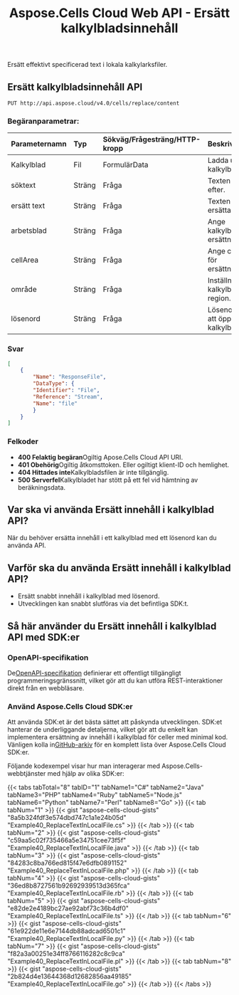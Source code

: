﻿---
title: Aspose.Cells Cloud Web API - Ersätt kalkylbladsinnehåll
second_title: Documen
ArticleTitle: Replace Spreadsheet Conten
linktitle: Ersätt kalkylbladsinnehåll
type: docs
url: /sv/replace-spreadsheet-content/
keywords: Excel API, Spreadsheet manipulation, Replace text, Office Cloud integration, REST AP
description: Ersätt effektivt text i lokala kalkylbladsfiler med hjälp av Aspose.Cells API
weight: 100
kwords: Excel, Office Moln, REST API, Kalkylblad, PDF, CSV, JSON, Markdown, Ersätt text i Excel, Matcha tomma celler i Excel-arbetsbladet
---
Ersätt effektivt specificerad text i lokala kalkylarksfiler.

## **Ersätt kalkylbladsinnehåll API**

```
PUT http://api.aspose.cloud/v4.0/cells/replace/content
```

### **Begäranparametrar:**

| Parameternamn| Typ| Sökväg/Frågesträng/HTTP-kropp| Beskrivning|
|:- |:- |:- |:- |
| Kalkylblad| Fil| FormulärData| Ladda upp kalkylbladsfilen.|
| söktext| Sträng| Fråga|Texten att söka efter.|
| ersätt text| Sträng| Fråga| Texten som ska ersättas med.|
| arbetsblad| Sträng| Fråga| Ange kalkylbladet för ersättningen.|
| cellArea| Sträng| Fråga| Ange cellarean för ersättningen.|
| område| Sträng| Fråga| Inställningen för kalkylbladets region.|
| lösenord| Sträng| Fråga| Lösenordet för att öppna kalkylbladsfilen.|

### **Svar**

```json
[
    {
        "Name": "ResponseFile",
        "DataType": {
        "Identifier": "File",
        "Reference": "Stream",
        "Name": "file"
        }
    }
]
```

### Felkoder

- **400 Felaktig begäran**Ogiltig Apose.Cells Cloud API URI.
- **401 Obehörig**Ogiltig åtkomsttoken. Eller ogiltigt klient-ID och hemlighet.
- **404 Hittades inte**Kalkylbladsfilen är inte tillgänglig.
- **500 Serverfel**Kalkylbladet har stött på ett fel vid hämtning av beräkningsdata.

## Var ska vi använda Ersätt innehåll i kalkylblad API?

När du behöver ersätta innehåll i ett kalkylblad med ett lösenord kan du använda API.

## Varför ska du använda Ersätt innehåll i kalkylblad API?

- Ersätt snabbt innehåll i kalkylblad med lösenord.
- Utvecklingen kan snabbt slutföras via det befintliga SDK:t.

## Så här använder du Ersätt innehåll i kalkylblad API med SDK:er

### OpenAPI-specifikation

 De[OpenAPI-specifikation](https://reference.aspose.cloud/cells/#/SearchControllor/ReplaceSpreadsheetContent) definierar ett offentligt tillgängligt programmeringsgränssnitt, vilket gör att du kan utföra REST-interaktioner direkt från en webbläsare.

### Använd Aspose.Cells Cloud SDK:er

Att använda SDK:et är det bästa sättet att påskynda utvecklingen. SDK:et hanterar de underliggande detaljerna, vilket gör att du enkelt kan implementera ersättning av innehåll i kalkylblad för celler med minimal kod.
 Vänligen kolla in[GitHub-arkiv](https://github.com/aspose-cells-cloud) för en komplett lista över Aspose.Cells Cloud SDK:er.

Följande kodexempel visar hur man interagerar med Aspose.Cells-webbtjänster med hjälp av olika SDK:er:

{{< tabs tabTotal="8" tabID="1" tabName1="C#" tabName2="Java" tabName3="PHP" tabName4="Ruby" tabName5="Node.js" tabName6="Python" tabName7="Perl" tabName8="Go" >}}
{{< tab tabNum="1" >}}
{{< gist "aspose-cells-cloud-gists" "8a5b324fdf3e574dbd747c1a1e24b05d" "Example40_ReplaceTextInLocalFile.cs" >}}
{{< /tab >}}
{{< tab tabNum="2" >}}
{{< gist "aspose-cells-cloud-gists" "c59aa5c02f735466a5e34751cee73f5f" "Example40_ReplaceTextInLocalFile.java" >}}
{{< /tab >}}
{{< tab tabNum="3" >}}
{{< gist "aspose-cells-cloud-gists" "84283c8ba766ed815f47e6dfb0891152" "Example40_ReplaceTextInLocalFile.php" >}}
{{< /tab >}}
{{< tab tabNum="4" >}}
{{< gist "aspose-cells-cloud-gists" "36ed8b8727561b92692939513d365fca" "Example40_ReplaceTextInLocalFile.rb" >}}
{{< /tab >}}
{{< tab tabNum="5" >}}
{{< gist "aspose-cells-cloud-gists" "e82de2e4189bc27ae92abf73c36b4df0" "Example40_ReplaceTextInLocalFile.ts" >}}
{{< /tab >}}
{{< tab tabNum="6" >}}
{{< gist "aspose-cells-cloud-gists" "61e922de11e6e7144db88adcad6501c1" "Example40_ReplaceTextInLocalFile.py" >}}
{{< /tab >}}
{{< tab tabNum="7" >}}
{{< gist "aspose-cells-cloud-gists" "f82a3a00251e34ff8766116282c8c9ca" "Example40_ReplaceTextInLocalFile.pl" >}}
{{< /tab >}}
{{< tab tabNum="8" >}}
{{< gist "aspose-cells-cloud-gists" "2b824d4e13644368d12682856aa49185" "Example40_ReplaceTextInLocalFile.go" >}}
{{< /tab >}}
{{< /tabs >}}
